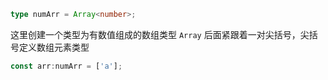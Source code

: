 
```ts
type numArr = Array<number>;
```
这里创建一个类型为有数值组成的数组类型 `Array` 后面紧跟着一对尖括号，尖括号定义数组元素类型

```ts
const arr:numArr = ['a'];
```